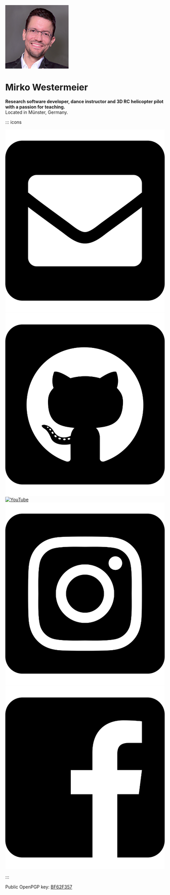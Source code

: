 ![-](images/mirko.png)

# Mirko Westermeier

**Research software developer, dance instructor and 3D RC helicopter pilot with a passion for teaching.**  
Located in Münster, Germany.

::: icons

[![Mail](images/icons/mail.svg "Mail")][mail]
[![GitHub](images/icons/github.svg "GitHub")][github]
[![YouTube](images/icons/youtube.svg "YouTube")][youtube]
[![Instagram](images/icons/instagram.svg "Instagram")][instagram]
[![Facebook](images/icons/facebook.svg "Facebook")][facebook]

:::

Public OpenPGP key: [BF62F357][key]

[mail]: mailto:mirko@westermeier.de
[github]: https://github.com/memowe
[twitter]: https://twitter.com/memowe
[youtube]: https://youtube.com/@mirkeau
[instagram]: https://instagram.com/mirkeau
[facebook]: https://facebook.com/mirko.westermeier
[key]: BF62F357.asc
